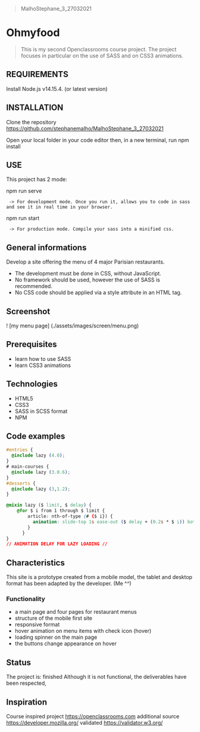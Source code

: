 > MalhoStephane_3_27032021
# Ohmyfood
> This is my second Openclassrooms course project.
> The project focuses in particular on the use of SASS and on CSS3 animations.

## REQUIREMENTS

Install Node.js v14.15.4. (or latest version)

## INSTALLATION

Clone the repository https://github.com/stephanemalho/MalhoStephane_3_27032021

Open your local folder in your code editor then, in a new terminal, run npm install

## USE

This project has 2 mode:

npm run serve
```
 -> For development mode. Once you run it, allows you to code in sass and see it in real time in your browser.
 ```

npm run start
```
 -> For production mode. Compile your sass into a minified css.
 ```
 

## General informations
Develop a site offering the menu of 4 major Parisian restaurants.
* The development must be done in CSS, without JavaScript.
* No framework should be used, however the use of SASS is recommended.
* No CSS code should be applied via a style attribute in an HTML tag.

## Screenshot
 ! [my menu page] (./assets/images/screen/menu.png)

## Prerequisites
* learn how to use SASS
* learn CSS3 animations

## Technologies
* HTML5
* CSS3
* SASS in SCSS format
* NPM

## Code examples
``` css
#entries {
  @include lazy (4.0);
}
# main-courses {
  @include lazy (3.0.6);
}
#desserts {
  @include lazy (3,1.2);
}
```
``` css
@mixin lazy ($ limit, $ delay) {
    @for $ i from 1 through $ limit {
        article: nth-of-type (# {$ i}) {
          animation: slide-top 1s ease-out ($ delay + (0.2s * $ i)) both;
        }
      }
}
// ANIMATION DELAY FOR LAZY LOADING //
```

## Characteristics

This site is a prototype created from a mobile model, the tablet and desktop format has been adapted by the developer. (Me ^^)

### Functionality
* a main page and four pages for restaurant menus
* structure of the mobile first site
* responsive format
* hover animation on menu items with check icon (hover)
* loading spinner on the main page
* the buttons change appearance on hover


## Status
The project is: finished
Although it is not functional, the deliverables have been respected,

## Inspiration
Course inspired project https://openclassrooms.com
additional source https://developer.mozilla.org/
validated https://validator.w3.org/